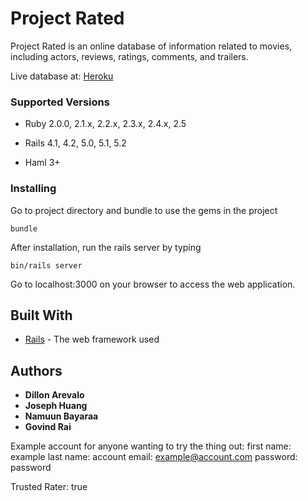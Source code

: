 # Project Rated
Project Rated is an online database of information related to movies, including actors, reviews, ratings, comments, and trailers.

Live database at: [Heroku](dbc-client-rated.herokuapp.com)


### Supported Versions

* Ruby 2.0.0, 2.1.x, 2.2.x, 2.3.x, 2.4.x, 2.5

* Rails 4.1, 4.2, 5.0, 5.1, 5.2

* Haml 3+

### Installing

Go to project directory and bundle to use the gems in the project

```
bundle
```

After installation, run the rails server by typing

```
bin/rails server
```

Go to localhost:3000 on your browser to access the web application.

## Built With

* [Rails](http://guides.rubyonrails.org/) - The web framework used

## Authors

* **Dillon Arevalo**
* **Joseph Huang**
* **Namuun Bayaraa**
* **Govind Rai**


Example account for anyone wanting to try the thing out:
 first name: example
 last name: account
 email: example@account.com
 password: password

 Trusted Rater: true
